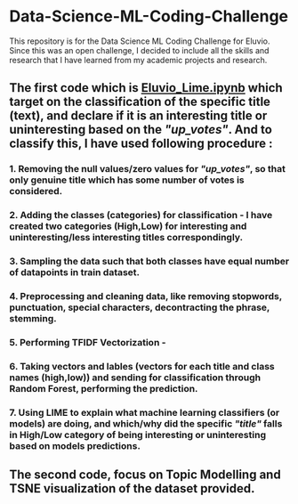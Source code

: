 # Data-Science-ML-Coding-Challenge
This repository is for the Data Science ML Coding Challenge for Eluvio. Since this was an open challenge, I decided to include all the skills and research that I have learned from my academic projects and research. 
## The first code which is [Eluvio_Lime.ipynb](https://github.com/tanvijain13/-Data-Science-ML-Coding-Challenge/blob/main/Eluvio_Lime.ipynb) which target on the classification of the specific title (text), and declare if it is an interesting title or uninteresting based on the *"up_votes"*. And to classify this, I have used following procedure :
  ### 1. Removing the null values/zero values for *"up_votes"*, so that only genuine title which has some number of votes is considered. 
  ### 2. Adding the classes (categories) for classification - I have created two categories **(High,Low)** for interesting and uninteresting/less interesting titles correspondingly.
  ### 3. Sampling the data such that both classes have equal number of datapoints in train dataset.
  ### 4. Preprocessing and cleaning data, like removing stopwords, punctuation, special characters, decontracting the phrase, stemming.
  ### 5. Performing TFIDF Vectorization -  
  ### 6. Taking vectors and lables (vectors for each title and class names (high,low)) and sending for classification through Random Forest, performing the prediction.
  ### 7. Using LIME to explain what machine learning classifiers (or models) are doing, and which/why did the specific *"title"* falls in High/Low category of being interesting or uninteresting based on models predictions. 
  

## The second code, focus on Topic Modelling and TSNE visualization of the dataset provided. 
